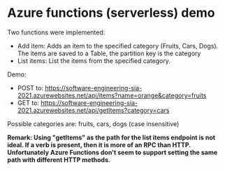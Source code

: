 # Azure functions (serverless) demo

Two functions were implemented:
- Add item: Adds an item to the specified category (Fruits, Cars, Dogs). The items are saved to a Table, the partition key is the category
- List items: List the items from the specified category.

Demo:
- POST to: https://software-engineering-sia-2021.azurewebsites.net/api/items?name=orange&category=fruits
- GET to: https://software-engineering-sia-2021.azurewebsites.net/api/getItems?category=cars

Possible categories are: fruits, cars, dogs (case insensitive)

**Remark: Using "getItems" as the path for the list items endpoint is not ideal. If a verb is present, then it is more of an RPC than HTTP. Unfortunately Azure Functions don't seem to support setting the same path with different HTTP methods.**



